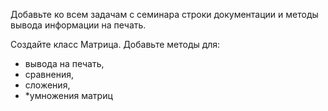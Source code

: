 Добавьте ко всем задачам с семинара строки документации и методы вывода
информации на печать.

Создайте класс Матрица. Добавьте методы для:
- вывода на печать,
- сравнения,
- сложения,
- *умножения матриц